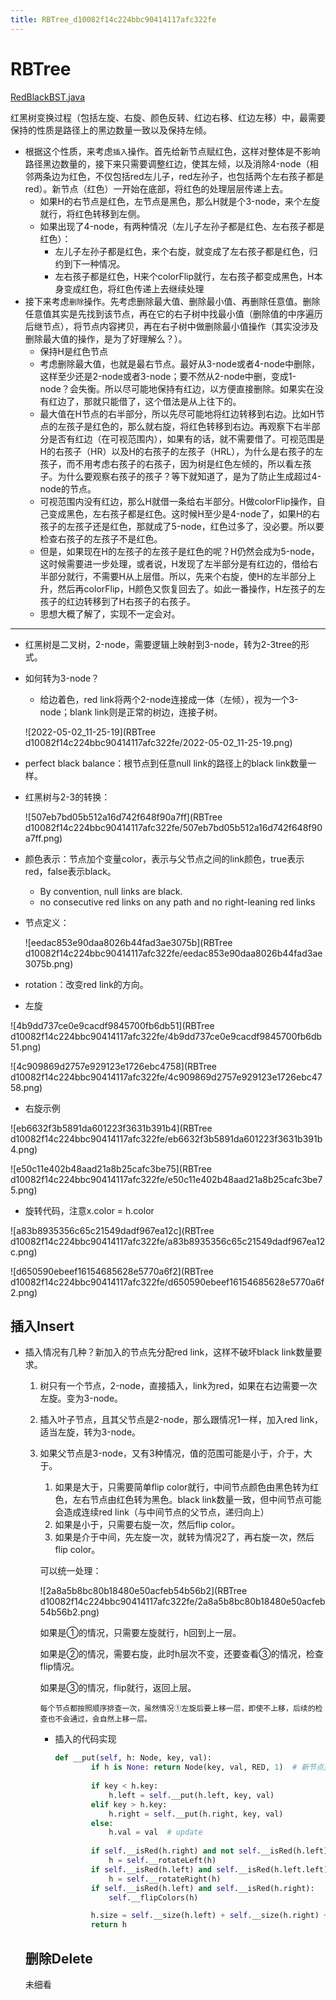```yaml
---
title: RBTree_d10082f14c224bbc90414117afc322fe
---
```


# RBTree

[RedBlackBST.java](https://algs4.cs.princeton.edu/code/edu/princeton/cs/algs4/RedBlackBST.java.html)

红黑树变换过程（包括左旋、右旋、颜色反转、红边右移、红边左移）中，最需要保持的性质是路径上的黑边数量一致以及保持左倾。

- 根据这个性质，来考虑`插入`操作。首先给新节点赋红色，这样对整体是不影响路径黑边数量的，接下来只需要调整红边，使其左倾，以及消除4-node（相邻两条边为红色，不仅包括red左儿子，red左孙子，也包括两个左右孩子都是red）。新节点（红色）一开始在底部，将红色的处理层层传递上去。
    - 如果H的右节点是红色，左节点是黑色，那么H就是个3-node，来个左旋就行，将红色转移到左侧。
    - 如果出现了4-node，有两种情况（左儿子左孙子都是红色、左右孩子都是红色）：
        - 左儿子左孙子都是红色，来个右旋，就变成了左右孩子都是红色，归约到下一种情况。
        - 左右孩子都是红色，H来个colorFlip就行，左右孩子都变成黑色，H本身变成红色，将红色传递上去继续处理
- 接下来考虑`删除`操作。先考虑删除最大值、删除最小值、再删除任意值。删除任意值其实是先找到该节点，再在它的右子树中找最小值（删除值的中序遍历后继节点），将节点内容拷贝，再在右子树中做删除最小值操作（其实没涉及删除最大值的操作，是为了好理解么？）。
    - 保持H是红色节点
    - 考虑删除最大值，也就是最右节点。最好从3-node或者4-node中删除，这样至少还是2-node或者3-node；要不然从2-node中删，变成1-node？会失衡。所以尽可能地保持有红边，以方便直接删除。如果实在没有红边了，那就只能借了，这个借法是从上往下的。
    - 最大值在H节点的右半部分，所以先尽可能地将红边转移到右边。比如H节点的左孩子是红色的，那么就右旋，将红色转移到右边。再观察下右半部分是否有红边（在可视范围内），如果有的话，就不需要借了。可视范围是H的右孩子（HR）以及H的右孩子的左孩子（HRL），为什么是右孩子的左孩子，而不用考虑右孩子的右孩子，因为树是红色左倾的，所以看左孩子。为什么要观察右孩子的孩子？等下就知道了，是为了防止生成超过4-node的节点。
    - 可视范围内没有红边，那么H就借一条给右半部分。H做colorFlip操作，自己变成黑色，左右孩子都是红色。这时候H至少是4-node了，如果H的右孩子的左孩子还是红色，那就成了5-node，红色过多了，没必要。所以要检查右孩子的左孩子不是红色。
    - 但是，如果现在H的左孩子的左孩子是红色的呢？H仍然会成为5-node，这时候需要进一步处理，或者说，H发现了左半部分是有红边的，借给右半部分就行，不需要H从上层借。所以，先来个右旋，使H的左半部分上升，然后再colorFlip，H颜色又恢复回去了。如此一番操作，H左孩子的左孩子的红边转移到了H右孩子的右孩子。
    - 思想大概了解了，实现不一定会对。

---

- 红黑树是二叉树，2-node，需要逻辑上映射到3-node，转为2-3tree的形式。
- 如何转为3-node？
    - 给边着色，red link将两个2-node连接成一体（左倾），视为一个3-node；blank link则是正常的树边，连接子树。
    
    ![2022-05-02_11-25-19](RBTree d10082f14c224bbc90414117afc322fe/2022-05-02_11-25-19.png)
    
- perfect black balance：根节点到任意null link的路径上的black link数量一样。
- 红黑树与2-3的转换：
    
    ![507eb7bd05b512a16d742f648f90a7ff](RBTree d10082f14c224bbc90414117afc322fe/507eb7bd05b512a16d742f648f90a7ff.png)
    
- 颜色表示：节点加个变量color，表示与父节点之间的link颜色，true表示red，false表示black。
    - By convention, null links are black.
    - no consecutive red links on any path and no right-leaning red links
- 节点定义：
    
    ![eedac853e90daa8026b44fad3ae3075b](RBTree d10082f14c224bbc90414117afc322fe/eedac853e90daa8026b44fad3ae3075b.png)
    
- rotation：改变red link的方向。
- 左旋

![4b9dd737ce0e9cacdf9845700fb6db51](RBTree d10082f14c224bbc90414117afc322fe/4b9dd737ce0e9cacdf9845700fb6db51.png)

![4c909869d2757e929123e1726ebc4758](RBTree d10082f14c224bbc90414117afc322fe/4c909869d2757e929123e1726ebc4758.png)

- 右旋示例

![eb6632f3b5891da601223f3631b391b4](RBTree d10082f14c224bbc90414117afc322fe/eb6632f3b5891da601223f3631b391b4.png)

![e50c11e402b48aad21a8b25cafc3be75](RBTree d10082f14c224bbc90414117afc322fe/e50c11e402b48aad21a8b25cafc3be75.png)

- 旋转代码，注意x.color = h.color

![a83b8935356c65c21549dadf967ea12c](RBTree d10082f14c224bbc90414117afc322fe/a83b8935356c65c21549dadf967ea12c.png)

![d650590ebeef16154685628e5770a6f2](RBTree d10082f14c224bbc90414117afc322fe/d650590ebeef16154685628e5770a6f2.png)

## 插入Insert

- 插入情况有几种？新加入的节点先分配red link，这样不破坏black link数量要求。
    1. 树只有一个节点，2-node，直接插入，link为red，如果在右边需要一次左旋。变为3-node。
    2. 插入叶子节点，且其父节点是2-node，那么跟情况1一样，加入red link，适当左旋，转为3-node。
    3. 如果父节点是3-node，又有3种情况，值的范围可能是小于，介于，大于。
        1. 如果是大于，只需要简单flip color就行，中间节点颜色由黑色转为红色，左右节点由红色转为黑色。black link数量一致，但中间节点可能会造成连续red link（与中间节点的父节点，递归向上）
        2. 如果是小于，只需要右旋一次，然后flip color。
        3. 如果是介于中间，先左旋一次，就转为情况2了，再右旋一次，然后flip color。
        
        可以统一处理：
        
        ![2a8a5b8bc80b18480e50acfeb54b56b2](RBTree d10082f14c224bbc90414117afc322fe/2a8a5b8bc80b18480e50acfeb54b56b2.png)
        
        如果是①的情况，只需要左旋就行，h回到上一层。
        
        如果是②的情况，需要右旋，此时h层次不变，还要查看③的情况，检查flip情况。
        
        如果是③的情况，flip就行，返回上层。
        
        `每个节点都按照顺序排查一次，虽然情况①左旋后要上移一层，即使不上移，后续的检查也不会通过，会自然上移一层。`
        
        - 插入的代码实现
            
            ```python
            def __put(self, h: Node, key, val):
                    if h is None: return Node(key, val, RED, 1)  # 新节点是红色，不破坏黑色数量
                    
                    if key < h.key:
                        h.left = self.__put(h.left, key, val)
                    elif key > h.key:
                        h.right = self.__put(h.right, key, val)
                    else:
                        h.val = val  # update
                    
                    if self.__isRed(h.right) and not self.__isRed(h.left):
                        h = self.__rotateLeft(h)
                    if self.__isRed(h.left) and self.__isRed(h.left.left):
                        h = self.__rotateRight(h)
                    if self.__isRed(h.left) and self.__isRed(h.right):
                        self.__flipColors(h)
            
                    h.size = self.__size(h.left) + self.__size(h.right) + 1
                    return h
            ```
            
    
    ## 删除Delete
    
    未细看